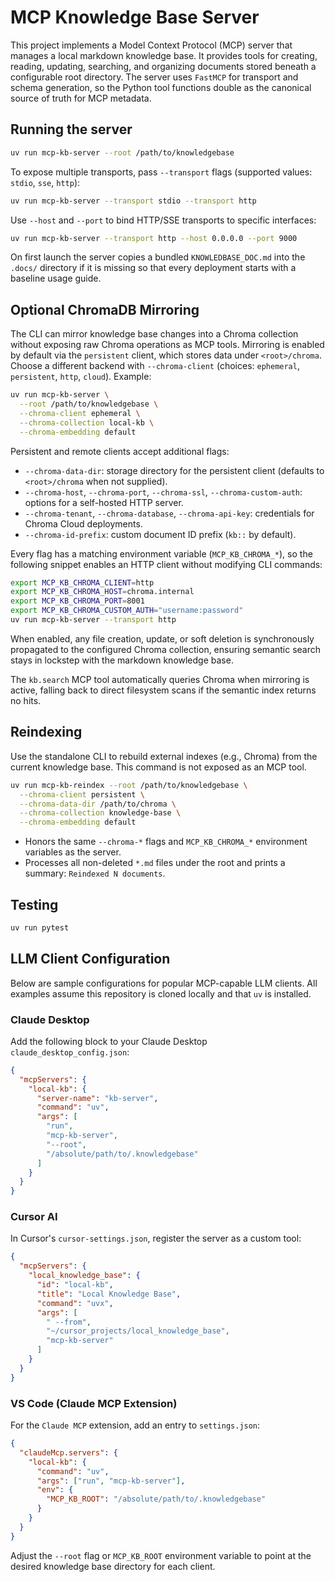 # MCP Knowledge Base Server

This project implements a Model Context Protocol (MCP) server that manages a local markdown knowledge base. It provides tools for creating, reading, updating, searching, and organizing documents stored beneath a configurable root directory. The server uses `FastMCP` for transport and schema generation, so the Python tool functions double as the canonical source of truth for MCP metadata.

## Running the server

```bash
uv run mcp-kb-server --root /path/to/knowledgebase
```

To expose multiple transports, pass `--transport` flags (supported values: `stdio`,
`sse`, `http`):

```bash
uv run mcp-kb-server --transport stdio --transport http
```

Use `--host` and `--port` to bind HTTP/SSE transports to specific interfaces:

```bash
uv run mcp-kb-server --transport http --host 0.0.0.0 --port 9000
```

On first launch the server copies a bundled `KNOWLEDBASE_DOC.md` into the
`.docs/` directory if it is missing so that every deployment starts with a
baseline usage guide.

## Optional ChromaDB Mirroring

The CLI can mirror knowledge base changes into a Chroma collection without
exposing raw Chroma operations as MCP tools. Mirroring is enabled by default via
the `persistent` client, which stores data under `<root>/chroma`. Choose a
different backend with `--chroma-client` (choices: `ephemeral`, `persistent`,
`http`, `cloud`). Example:

```bash
uv run mcp-kb-server \
  --root /path/to/knowledgebase \
  --chroma-client ephemeral \
  --chroma-collection local-kb \
  --chroma-embedding default
```

Persistent and remote clients accept additional flags:

- `--chroma-data-dir`: storage directory for the persistent client (defaults to
  `<root>/chroma` when not supplied).
- `--chroma-host`, `--chroma-port`, `--chroma-ssl`, `--chroma-custom-auth`:
  options for a self-hosted HTTP server.
- `--chroma-tenant`, `--chroma-database`, `--chroma-api-key`: credentials for
  Chroma Cloud deployments.
- `--chroma-id-prefix`: custom document ID prefix (`kb::` by default).

Every flag has a matching environment variable (`MCP_KB_CHROMA_*`), so the
following snippet enables an HTTP client without modifying CLI commands:

```bash
export MCP_KB_CHROMA_CLIENT=http
export MCP_KB_CHROMA_HOST=chroma.internal
export MCP_KB_CHROMA_PORT=8001
export MCP_KB_CHROMA_CUSTOM_AUTH="username:password"
uv run mcp-kb-server --transport http
```

When enabled, any file creation, update, or soft deletion is synchronously
propagated to the configured Chroma collection, ensuring semantic search stays
in lockstep with the markdown knowledge base.

The `kb.search` MCP tool automatically queries Chroma when mirroring is active,
falling back to direct filesystem scans if the semantic index returns no hits.

## Reindexing

Use the standalone CLI to rebuild external indexes (e.g., Chroma) from the
current knowledge base. This command is not exposed as an MCP tool.

```bash
uv run mcp-kb-reindex --root /path/to/knowledgebase \
  --chroma-client persistent \
  --chroma-data-dir /path/to/chroma \
  --chroma-collection knowledge-base \
  --chroma-embedding default
```

- Honors the same `--chroma-*` flags and `MCP_KB_CHROMA_*` environment
  variables as the server.
- Processes all non-deleted `*.md` files under the root and prints a summary:
  `Reindexed N documents`.

## Testing

```bash
uv run pytest
```

## LLM Client Configuration

Below are sample configurations for popular MCP-capable LLM clients. All
examples assume this repository is cloned locally and that `uv` is installed.

### Claude Desktop

Add the following block to your Claude Desktop `claude_desktop_config.json`:

```json
{
  "mcpServers": {
    "local-kb": {
      "server-name": "kb-server",
      "command": "uv",
      "args": [
        "run",
        "mcp-kb-server",
        "--root",
        "/absolute/path/to/.knowledgebase"
      ]
    }
  }
}
```

### Cursor AI

In Cursor's `cursor-settings.json`, register the server as a custom tool:

```json
{
  "mcpServers": {
    "local_knowledge_base": {
      "id": "local-kb",
      "title": "Local Knowledge Base",
      "command": "uvx",
      "args": [
        " --from",
        "~/cursor_projects/local_knowledge_base",
        "mcp-kb-server"
      ]
    }
  }
}
```

### VS Code (Claude MCP Extension)

For the `Claude MCP` extension, add an entry to `settings.json`:

```json
{
  "claudeMcp.servers": {
    "local-kb": {
      "command": "uv",
      "args": ["run", "mcp-kb-server"],
      "env": {
        "MCP_KB_ROOT": "/absolute/path/to/.knowledgebase"
      }
    }
  }
}
```

Adjust the `--root` flag or `MCP_KB_ROOT` environment variable to point at the
desired knowledge base directory for each client.
